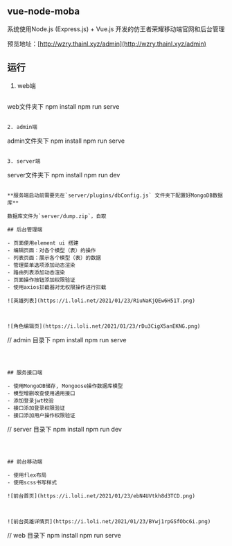## vue-node-moba

系统使用Node.js (Express.js) + Vue.js 开发的仿王者荣耀移动端官网和后台管理

预览地址：[http://wzry.thainl.xyz/admin](http://wzry.thainl.xyz/admin)

## 运行

1. web端

   ```
web文件夹下
   npm install
   npm run serve
   ```
   
2. admin端

   ```
admin文件夹下
	npm install
   npm run serve
   ```
   
3. server端

   ```
   server文件夹下
   npm install
   npm run dev
   ```

   **服务端启动前需要先在`server/plugins/dbConfig.js` 文件夹下配置好MongoDB数据库**

   数据库文件为`server/dump.zip`，自取

## 后台管理端

- 页面使用element ui 搭建
- 编辑页面：对各个模型（表）的操作
- 列表页面：展示各个模型（表）的数据
- 管理菜单选项添加动态渲染
- 路由列表添加动态渲染
- 页面操作按钮添加权限验证
- 使用axios拦截器对无权限操作进行拦截

![英雄列表](https://i.loli.net/2021/01/23/RiuNaKjQEw6H51T.png)



![角色编辑页](https://i.loli.net/2021/01/23/rDu3CigX5anEKNG.png)

```
// admin 目录下
npm install
npm run serve
```

  

## 服务接口端

- 使用MongoDB储存, Mongoose操作数据库模型
- 模型增删改查使用通用接口
- 添加登录jwt校验
- 接口添加登录权限验证
- 接口添加用户操作权限验证

```
// server 目录下
npm install
npm run dev
```

  

## 前台移动端

- 使用flex布局
- 使用scss书写样式

![前台首页](https://i.loli.net/2021/01/23/ebN4UVtkh8d3TCD.png)



![前台英雄详情页](https://i.loli.net/2021/01/23/BYwj1rpGSfObc6i.png)

```
// web 目录下
npm install
npm run serve
```


```

```
